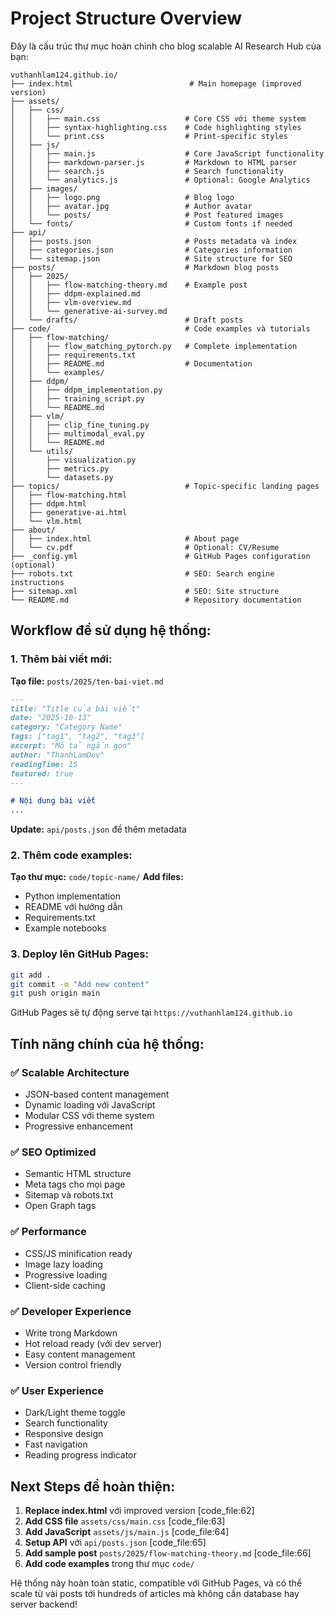 # Project Structure Overview

Đây là cấu trúc thư mục hoàn chình cho blog scalable AI Research Hub của bạn:

```
vuthanhlam124.github.io/
├── index.html                          # Main homepage (improved version)
├── assets/
│   ├── css/
│   │   ├── main.css                   # Core CSS với theme system
│   │   ├── syntax-highlighting.css    # Code highlighting styles  
│   │   └── print.css                  # Print-specific styles
│   ├── js/
│   │   ├── main.js                    # Core JavaScript functionality
│   │   ├── markdown-parser.js         # Markdown to HTML parser
│   │   ├── search.js                  # Search functionality
│   │   └── analytics.js               # Optional: Google Analytics
│   ├── images/
│   │   ├── logo.png                   # Blog logo
│   │   ├── avatar.jpg                 # Author avatar
│   │   └── posts/                     # Post featured images
│   └── fonts/                         # Custom fonts if needed
├── api/
│   ├── posts.json                     # Posts metadata và index
│   ├── categories.json                # Categories information
│   └── sitemap.json                   # Site structure for SEO
├── posts/                             # Markdown blog posts
│   ├── 2025/
│   │   ├── flow-matching-theory.md    # Example post
│   │   ├── ddpm-explained.md
│   │   ├── vlm-overview.md
│   │   └── generative-ai-survey.md
│   └── drafts/                        # Draft posts
├── code/                              # Code examples và tutorials
│   ├── flow-matching/
│   │   ├── flow_matching_pytorch.py   # Complete implementation
│   │   ├── requirements.txt
│   │   ├── README.md                  # Documentation
│   │   └── examples/
│   ├── ddpm/
│   │   ├── ddpm_implementation.py
│   │   ├── training_script.py
│   │   └── README.md
│   ├── vlm/
│   │   ├── clip_fine_tuning.py
│   │   ├── multimodal_eval.py
│   │   └── README.md
│   └── utils/
│       ├── visualization.py
│       ├── metrics.py
│       └── datasets.py
├── topics/                            # Topic-specific landing pages
│   ├── flow-matching.html
│   ├── ddpm.html
│   ├── generative-ai.html
│   └── vlm.html
├── about/
│   ├── index.html                     # About page
│   └── cv.pdf                         # Optional: CV/Resume
├── _config.yml                        # GitHub Pages configuration (optional)
├── robots.txt                         # SEO: Search engine instructions
├── sitemap.xml                        # SEO: Site structure
└── README.md                          # Repository documentation
```

## Workflow để sử dụng hệ thống:

### 1. Thêm bài viết mới:

**Tạo file:** `posts/2025/ten-bai-viet.md`
```markdown
---
title: "Title của bài viết"
date: "2025-10-13"
category: "Category Name"
tags: ["tag1", "tag2", "tag3"]
excerpt: "Mô tả ngắn gọn"
author: "ThanhLamDev"
readingTime: 15
featured: true
---

# Nội dung bài viết
...
```

**Update:** `api/posts.json` để thêm metadata

### 2. Thêm code examples:

**Tạo thư mục:** `code/topic-name/`
**Add files:**
- Python implementation
- README với hướng dẫn
- Requirements.txt
- Example notebooks

### 3. Deploy lên GitHub Pages:

```bash
git add .
git commit -m "Add new content"
git push origin main
```

GitHub Pages sẽ tự động serve tại `https://vuthanhlam124.github.io`

## Tính năng chính của hệ thống:

### ✅ **Scalable Architecture**
- JSON-based content management
- Dynamic loading với JavaScript
- Modular CSS với theme system
- Progressive enhancement

### ✅ **SEO Optimized** 
- Semantic HTML structure
- Meta tags cho mọi page
- Sitemap và robots.txt
- Open Graph tags

### ✅ **Performance**
- CSS/JS minification ready
- Image lazy loading
- Progressive loading
- Client-side caching

### ✅ **Developer Experience**
- Write trong Markdown
- Hot reload ready (với dev server)
- Easy content management
- Version control friendly

### ✅ **User Experience**
- Dark/Light theme toggle
- Search functionality
- Responsive design
- Fast navigation
- Reading progress indicator

## Next Steps để hoàn thiện:

1. **Replace index.html** với improved version [code_file:62]
2. **Add CSS file** `assets/css/main.css` [code_file:63]  
3. **Add JavaScript** `assets/js/main.js` [code_file:64]
4. **Setup API** với `api/posts.json` [code_file:65]
5. **Add sample post** `posts/2025/flow-matching-theory.md` [code_file:66]
6. **Add code examples** trong thư mục `code/`

Hệ thống này hoàn toàn static, compatible với GitHub Pages, và có thể scale từ vài posts tới hundreds of articles mà không cần database hay server backend!